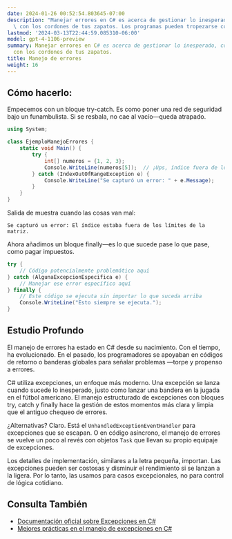 ```yaml
---
date: 2024-01-26 00:52:54.803645-07:00
description: "Manejar errores en C# es acerca de gestionar lo inesperado, como tropezar\
  \ con los cordones de tus zapatos. Los programas pueden tropezarse con datos\u2026"
lastmod: '2024-03-13T22:44:59.085310-06:00'
model: gpt-4-1106-preview
summary: Manejar errores en C# es acerca de gestionar lo inesperado, como tropezar
  con los cordones de tus zapatos.
title: Manejo de errores
weight: 16
---
```


## Cómo hacerlo:
Empecemos con un bloque try-catch. Es como poner una red de seguridad bajo un funambulista. Si se resbala, no cae al vacío—queda atrapado.

```C#
using System;

class EjemploManejoErrores {
    static void Main() {
        try {
            int[] numeros = {1, 2, 3};
            Console.WriteLine(numeros[5]);  // ¡Ups, índice fuera de los límites!
        } catch (IndexOutOfRangeException e) {
            Console.WriteLine("Se capturó un error: " + e.Message);
        }
    }
}
```

Salida de muestra cuando las cosas van mal:
```
Se capturó un error: El índice estaba fuera de los límites de la matriz.
```

Ahora añadimos un bloque finally—es lo que sucede pase lo que pase, como pagar impuestos.

```C#
try {
    // Código potencialmente problemático aquí
} catch (AlgunaExcepcionEspecifica e) {
    // Manejar ese error específico aquí
} finally {
    // Este código se ejecuta sin importar lo que suceda arriba
    Console.WriteLine("Esto siempre se ejecuta.");
}
```

## Estudio Profundo
El manejo de errores ha estado en C# desde su nacimiento. Con el tiempo, ha evolucionado. En el pasado, los programadores se apoyaban en códigos de retorno o banderas globales para señalar problemas —torpe y propenso a errores.

C# utiliza excepciones, un enfoque más moderno. Una excepción se lanza cuando sucede lo inesperado, justo como lanzar una bandera en la jugada en el fútbol americano. El manejo estructurado de excepciones con bloques try, catch y finally hace la gestión de estos momentos más clara y limpia que el antiguo chequeo de errores.

¿Alternativas? Claro. Está el `UnhandledExceptionEventHandler` para excepciones que se escapan. O en código asíncrono, el manejo de errores se vuelve un poco al revés con objetos `Task` que llevan su propio equipaje de excepciones.

Los detalles de implementación, similares a la letra pequeña, importan. Las excepciones pueden ser costosas y disminuir el rendimiento si se lanzan a la ligera. Por lo tanto, las usamos para casos excepcionales, no para control de lógica cotidiano.

## Consulta También
- [Documentación oficial sobre Excepciones en C#](https://docs.microsoft.com/en-us/dotnet/csharp/fundamentals/exceptions/exception-handling)
- [Mejores prácticas en el manejo de excepciones en C#](https://docs.microsoft.com/en-us/dotnet/standard/exceptions/best-practices-for-exceptions)
